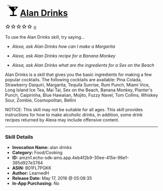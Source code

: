 # &nbsp;<img src="skill_icon" alt="Alan Drinks icon" width="36"> [Alan Drinks](http://alexa.amazon.com/#skills/amzn1.echo-sdk-ams.app.4eb4f2b9-30ee-415e-96e1-385d927e3764)
![0 stars](../../images/ic_star_border_black_18dp_1x.png)![0 stars](../../images/ic_star_border_black_18dp_1x.png)![0 stars](../../images/ic_star_border_black_18dp_1x.png)![0 stars](../../images/ic_star_border_black_18dp_1x.png)![0 stars](../../images/ic_star_border_black_18dp_1x.png) 0

To use the Alan Drinks skill, try saying...

* *Alexa, ask Alan Drinks how can I make a Margarita*

* *Alexa, ask Alan Drinks recipe for a Banana Monkey*

* *Alexa, ask Alan Drinks what are the ingredients for a Sex on the Beach*

Alan Drinks is a skill that gives you the basic ingredients for making a few popular cocktails.  The following cocktails are available: Pina Colada, Strawberry Daiquiri, Margarita, Tequila Sunrise, Rum Punch, Miami Vice, Long Island Ice Tea, Mai Tai, Sex on the Beach, Banana Monkey, Planter's Punch, Caipirinha, Blue Hawaiian, Mojito, Fuzzy Navel, Tom Collins, Whiskey Sour, Zombie, Cosmopolitan, Bellini

NOTICE: This skill may not be suitable for all ages. This skill provides instructions for how to make alcoholic drinks, in addition, some drink recipes returned by Alexa may include offensive content.

***

### Skill Details

* **Invocation Name:** alan drinks
* **Category:** Food/Cooking
* **ID:** amzn1.echo-sdk-ams.app.4eb4f2b9-30ee-415e-96e1-385d927e3764
* **ASIN:** B01FL7PGKK
* **Author:** LearnedH
* **Release Date:** May 17, 2016 @ 05:08:35
* **In-App Purchasing:** No
